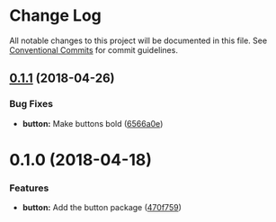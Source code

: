 # Change Log

All notable changes to this project will be documented in this file.
See [Conventional Commits](https://conventionalcommits.org) for commit guidelines.

<a name="0.1.1"></a>
## [0.1.1](https://github.com/antoinerey/kalliste-next/compare/@backmarket/button@0.1.0...@backmarket/button@0.1.1) (2018-04-26)


### Bug Fixes

* **button:** Make buttons bold ([6566a0e](https://github.com/antoinerey/kalliste-next/commit/6566a0e))




<a name="0.1.0"></a>
# 0.1.0 (2018-04-18)


### Features

* **button:** Add the button package ([470f759](https://github.com/antoinerey/kalliste-next/commit/470f759))
